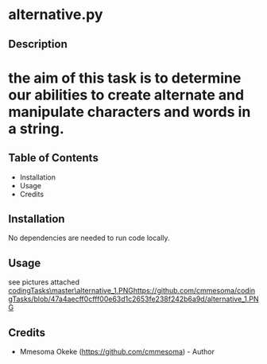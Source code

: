 # alternative.py

## Description
# the aim of this task is to determine our abilities to create alternate and manipulate characters and words in a string.

## Table of Contents

- Installation
- Usage
- Credits

## Installation

No dependencies are needed to run code locally.

## Usage
see pictures attached
[codingTasks\master\alternative_1.PNG](https://github.com/cmmesoma/codingTasks/blob/47a4aecff0cfff00e63d1c2653fe238f242b6a9d/alternative_1.PNG)https://github.com/cmmesoma/codingTasks/blob/47a4aecff0cfff00e63d1c2653fe238f242b6a9d/alternative_1.PNG



## Credits

- Mmesoma Okeke (https://github.com/cmmesoma) - Author
